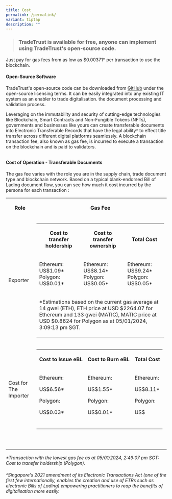 ```yaml
---
title: Cost
permalink: /permalink/
variant: tiptap
description: ""
---
```

<blockquote><h3>TradeTrust is available for free, anyone can implement using TradeTrust's open-source code.</h3></blockquote><p></p><p>Just pay for gas fees from as low as $0.00371* per transaction to use the blockchain.</p><p></p><h4><strong>Open-Source Software</strong></h4><p>TradeTrust's open-source code can be downloaded from <a href="https://github.com/TradeTrust/tradetrust-website" rel="noopener noreferrer" target="_blank">GitHub</a> under the open-source licensing terms. It can be easily integrated into any existing IT system as an enabler to trade digitalisation. the document processing and validation process.</p><p></p><p>Leveraging on the immutability and security of cutting-edge technologies like Blockchain, Smart Contracts and Non-Fungible Tokens (NFTs), governments and businesses like yours can create transferable documents into Electronic Transferable Records that have the legal ability^ to effect title transfer across different digital platforms seamlessly. A blockchain transaction fee, also known as gas fee, is incurred to execute a transaction on the blockchain and is paid to validators.</p><h6></h6><h4><strong>Cost of Operation - Transferable Documents</strong></h4><p>The gas fee varies with the role you are in the supply chain, trade document type and blockchain network. Based on a typical blank-endorsed Bill of Lading document flow, you can see how much it cost incurred by the persona for each transaction :</p><table><tbody><tr><th rowspan="1" colspan="1"><p>Role</p></th><th rowspan="1" colspan="2"><p>Gas Fee</p></th></tr><tr><td rowspan="1" colspan="1"><p>Exporter</p></td><td rowspan="1" colspan="2"><table><tbody><tr><th rowspan="1" colspan="1"><p><strong>Cost to transfer holdership</strong></p></th><th rowspan="1" colspan="1"><p><strong>Cost to transfer ownership</strong></p></th><th rowspan="1" colspan="1"><p><strong>Total Cost</strong></p></th></tr><tr><td rowspan="1" colspan="1"><p>Ethereum: US$1.09*<br>Polygon: US$0.01*</p></td><td rowspan="1" colspan="1"><p>Ethereum: US$8.14*<br>Polygon: US$0.05*</p></td><td rowspan="1" colspan="1"><p>Ethereum: US$9.24*<br>Polygon: US$0.05*</p></td></tr><tr><td rowspan="1" colspan="3"><p>*Estimations based on the current gas average at 14 gwei (ETH), ETH price at USD $2264.07 for Ethereum and 133 gwei (MATIC), MATIC price at USD $0.8624 for Polygon as at 05/01/2024, 3:09:13 pm SGT.</p></td></tr></tbody></table></td></tr><tr><td rowspan="1" colspan="1"><p>Cost for The Importer</p></td><td rowspan="1" colspan="2"><table><tbody><tr><th rowspan="1" colspan="1"><p>Cost to Issue eBL</p></th><th rowspan="1" colspan="1"><p>Cost to Burn eBL</p></th><th rowspan="1" colspan="1"><p>Total Cost</p></th></tr><tr><td rowspan="1" colspan="1"><p>Ethereum:</p><p>US$6.56*</p><p>Polygon:</p><p>US$0.03*</p></td><td rowspan="1" colspan="1"><p>Ethereum:</p><p>US$1.55*</p><p>Polygon:</p><p>US$0.01*</p></td><td rowspan="1" colspan="1"><p>Ethereum:</p><p>US$8.11*</p><p>Polygon:</p><p>US$</p></td></tr><tr><td rowspan="1" colspan="1"><p></p></td><td rowspan="1" colspan="1"><p></p></td><td rowspan="1" colspan="1"><p></p></td></tr></tbody></table></td></tr><tr><td rowspan="1" colspan="1"><p></p></td><td rowspan="1" colspan="1"><p></p></td><td rowspan="1" colspan="1"><p></p></td></tr><tr><td rowspan="1" colspan="1"><p></p></td><td rowspan="1" colspan="1"><p></p></td><td rowspan="1" colspan="1"><p></p></td></tr></tbody></table><p></p><p></p><p><em>*Transaction with the lowest gas fee as at 05/01/2024, 2:49:07 pm SGT: Cost to transfer holdership (Polygon).</em></p><h6><em>^Singapore's 2021 amendment of its Electronic Transactions Act (one of the first few internationally, enables the creation and use of ETRs such as electronic Bills of Lading) empowering practitioners to reap the benefits of digitalisation more easily.</em></h6><p></p>